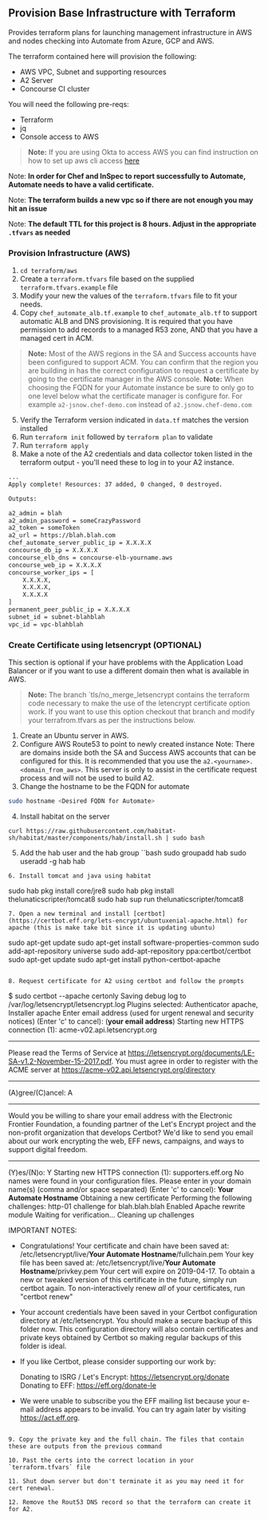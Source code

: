 ## Provision Base Infrastructure with Terraform
Provides terraform plans for launching management infrastructure in AWS and nodes checking into Automate from Azure, GCP and AWS.

The terraform contained here will provision the following:

* AWS VPC, Subnet and supporting resources
* A2 Server
* Concourse CI cluster

You will need the following pre-reqs:

* Terraform
* jq
* Console access to AWS

> **Note:** If you are using Okta to access AWS you can find instruction on how to set up aws cli access [here](https://github.com/chef/okta_aws)

Note: **In order for Chef and InSpec to report successfully to Automate, Automate needs to have a valid certificate.**

Note: **The terraform builds a new vpc so if there are not enough you may hit an issue**

Note: **The default TTL for this project is 8 hours.  Adjust in the appropriate `.tfvars` as needed**

### Provision Infrastructure (AWS)
1. `cd terraform/aws`
2. Create a `terraform.tfvars` file based on the supplied `terraform.tfvars.example` file
3. Modify your new the values of the `terraform.tfvars` file to fit your needs.
4. Copy `chef_automate_alb.tf.example` to `chef_automate_alb.tf` to support automatic ALB and DNS provisioning.  It is required that you have permission to add records to a managed R53 zone, AND that you have a managed cert in ACM.
>**Note:** Most of the AWS regions in the SA and Success accounts have been configured to support ACM. You can confirm that the region you are building in has the correct configuration to request a certificate by going to the certificate manager in the AWS console.
>**Note:** When choosing the FQDN for your Automate instance be sure to only go to one level below what the certificate manager is configure for. For example `a2-jsnow.chef-demo.com` instead of `a2.jsnow.chef-demo.com`
5. Verify the Terraform version indicated in `data.tf` matches the version installed
6. Run `terraform init` followed by `terraform plan` to validate
7. Run `terraform apply`
8. Make a note of the A2 credentials and data collector token listed in the terraform output - you'll need these to log in to your A2 instance.

```bash
...
Apply complete! Resources: 37 added, 0 changed, 0 destroyed.

Outputs:

a2_admin = blah
a2_admin_password = someCrazyPassword
a2_token = someToken
a2_url = https://blah.blah.com
chef_automate_server_public_ip = X.X.X.X
concourse_db_ip = X.X.X.X
concourse_elb_dns = concourse-elb-yourname.aws
concourse_web_ip = X.X.X.X
concourse_worker_ips = [
    X.X.X.X,
    X.X.X.X,
    X.X.X.X
]
permanent_peer_public_ip = X.X.X.X
subnet_id = subnet-blahblah
vpc_id = vpc-blahblah
```

### Create Certificate using letsencrypt (OPTIONAL)

This section is optional if your have problems with the Application Load Balancer or if you want to use a different domain then what is available in AWS.
>**Note:** The branch `tls/no_merge_letsencrypt contains the terraform code necessary to make the use of the letencrypt certificate option work. If you want to use this option checkout that branch and modify your terrafrom.tfvars as per the instructions below.

1. Create an Ubuntu server in AWS. <!-- TODO: Add terraform to automate these tasks -->
2. Configure AWS Route53 to point to newly created instance
Note: There are domains inside both the SA and Success AWS accounts that can be configured for this. It is recommended that you use the `a2.<yourname>.<domain_from_aws>`. This server is only to assist in the certificate request process and will not be used to build A2.
3. Change the hostname to be the FQDN for automate
```bash
sudo hostname <Desired FQDN for Automate>
```
4. Install habitat on the server
```
curl https://raw.githubusercontent.com/habitat-sh/habitat/master/components/hab/install.sh | sudo bash
```
5. Add the hab user and the hab group
``bash
sudo groupadd hab
sudo useradd -g hab hab
```
6. Install tomcat and java using habitat
```
sudo hab pkg install core/jre8
sudo hab pkg install thelunaticscripter/tomcat8
sudo hab sup run thelunaticscripter/tomcat8
```
7. Open a new terminal and install [certbot](https://certbot.eff.org/lets-encrypt/ubuntuxenial-apache.html) for apache (this is make take bit since it is updating ubuntu)
```
sudo apt-get update
sudo apt-get install software-properties-common
sudo add-apt-repository universe
sudo add-apt-repository ppa:certbot/certbot
sudo apt-get update
sudo apt-get install python-certbot-apache
```

8. Request certificate for A2 using certbot and follow the prompts
```
$ sudo certbot --apache certonly
Saving debug log to /var/log/letsencrypt/letsencrypt.log
Plugins selected: Authenticator apache, Installer apache
Enter email address (used for urgent renewal and security notices) (Enter 'c' to
cancel): (**your email address**)
Starting new HTTPS connection (1): acme-v02.api.letsencrypt.org

- - - - - - - - - - - - - - - - - - - - - - - - - - - - - - - - - - - - - - - -
Please read the Terms of Service at
https://letsencrypt.org/documents/LE-SA-v1.2-November-15-2017.pdf. You must
agree in order to register with the ACME server at
https://acme-v02.api.letsencrypt.org/directory
- - - - - - - - - - - - - - - - - - - - - - - - - - - - - - - - - - - - - - - -
(A)gree/(C)ancel: A

- - - - - - - - - - - - - - - - - - - - - - - - - - - - - - - - - - - - - - - -
Would you be willing to share your email address with the Electronic Frontier
Foundation, a founding partner of the Let's Encrypt project and the non-profit
organization that develops Certbot? We'd like to send you email about our work
encrypting the web, EFF news, campaigns, and ways to support digital freedom.
- - - - - - - - - - - - - - - - - - - - - - - - - - - - - - - - - - - - - - - -
(Y)es/(N)o: Y
Starting new HTTPS connection (1): supporters.eff.org
No names were found in your configuration files. Please enter in your domain
name(s) (comma and/or space separated)  (Enter 'c' to cancel): **Your Automate Hostname**
Obtaining a new certificate
Performing the following challenges:
http-01 challenge for blah.blah.blah
Enabled Apache rewrite module
Waiting for verification...
Cleaning up challenges

IMPORTANT NOTES:
- Congratulations! Your certificate and chain have been saved at:
  /etc/letsencrypt/live/**Your Automate Hostname**/fullchain.pem
  Your key file has been saved at:
  /etc/letsencrypt/live/**Your Automate Hostname**/privkey.pem
  Your cert will expire on 2019-04-17. To obtain a new or tweaked
  version of this certificate in the future, simply run certbot
  again. To non-interactively renew *all* of your certificates, run
  "certbot renew"
- Your account credentials have been saved in your Certbot
  configuration directory at /etc/letsencrypt. You should make a
  secure backup of this folder now. This configuration directory will
  also contain certificates and private keys obtained by Certbot so
  making regular backups of this folder is ideal.
- If you like Certbot, please consider supporting our work by:

  Donating to ISRG / Let's Encrypt:   https://letsencrypt.org/donate
  Donating to EFF:                    https://eff.org/donate-le

- We were unable to subscribe you the EFF mailing list because your
  e-mail address appears to be invalid. You can try again later by
  visiting https://act.eff.org.
```

9. Copy the private key and the full chain. The files that contain these are outputs from the previous command

10. Past the certs into the correct location in your `terraform.tfvars` file

11. Shut down server but don't terminate it as you may need it for cert renewal.

12. Remove the Rout53 DNS record so that the terraform can create it for A2.